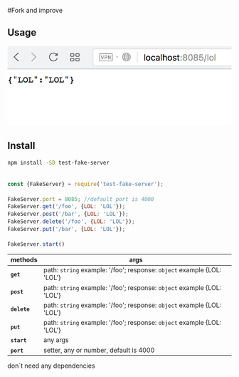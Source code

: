 #Fork and improve
## Usage




<img src="./screen.png" width="550"/>

## Install
```sh
npm install -SD test-fake-server
```

```js

const {FakeServer} = require('test-fake-server');

FakeServer.port = 8085; //default port is 4000
FakeServer.get('/foo', {LOL: 'LOL'}); 
FakeServer.post('/bar', {LOL: 'LOL'});
FakeServer.delete('/foo', {LOL: 'LOL'});
FakeServer.put('/bar', {LOL: 'LOL'});

FakeServer.start()

```

methods | args
--- | ---
**`get`** | path: `string` example: '/foo'; response: `object` example {LOL: 'LOL'}
**`post`** | path: `string` example: '/foo'; response: `object` example {LOL: 'LOL'}
**`delete`** | path: `string` example: '/foo'; response: `object` example {LOL: 'LOL'}
**`put`** | path: `string` example: '/foo'; response: `object` example {LOL: 'LOL'}
**`start`** | any args
**`port`** | setter, any or number, default is 4000

don`t need any dependencies
